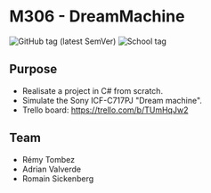 # M306 - DreamMachine
![GitHub tag (latest SemVer)](https://img.shields.io/github/v/tag/RSickenberg/M306?label=Version)
![School tag](https://img.shields.io/badge/School-CFPT-orange)

## Purpose
- Realisate a project in C# from scratch.
- Simulate the Sony ICF-C717PJ "Dream machine".
- Trello board: https://trello.com/b/TUmHqJw2

## Team
- Rémy Tombez
- Adrian Valverde 
- Romain Sickenberg
